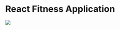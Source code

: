 # React Fitness Application

<img src='https://camo.githubusercontent.com/afb614c0548891ab0b3707bf69b99b2c9101952d8ce21e4607862a7a9eca1dca/68747470733a2f2f692e6962622e636f2f597439737047632f696d6167652e706e67' />
